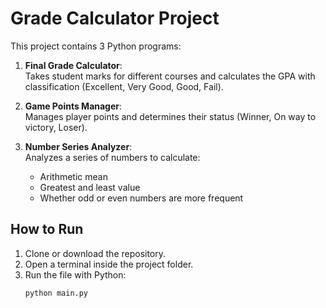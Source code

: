 # Grade Calculator Project

This project contains 3 Python programs:

1. **Final Grade Calculator**:  
   Takes student marks for different courses and calculates the GPA with classification (Excellent, Very Good, Good, Fail).

2. **Game Points Manager**:  
   Manages player points and determines their status (Winner, On way to victory, Loser).

3. **Number Series Analyzer**:  
   Analyzes a series of numbers to calculate:
   - Arithmetic mean
   - Greatest and least value
   - Whether odd or even numbers are more frequent

## How to Run
1. Clone or download the repository.
2. Open a terminal inside the project folder.
3. Run the file with Python:
   ```bash
   python main.py

